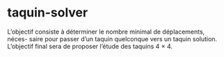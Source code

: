 # taquin-solver
L’objectif consiste à déterminer le nombre minimal de déplacements, néces- saire pour passer d’un taquin quelconque vers un taquin solution. L’objectif final sera de proposer l’étude des taquins 4 × 4.
